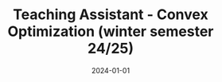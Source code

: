 ---
title: "Teaching Assistant - Convex Optimization (winter semester 24/25)"
collection: teaching
type: "Master's course"
permalink: /teaching/ws24-25
date: 2024-01-01
---